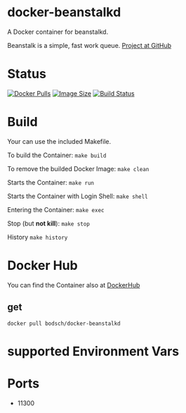 # docker-beanstalkd

A Docker container for beanstalkd.

Beanstalk is a simple, fast work queue. [Project at GitHub](http://kr.github.io/beanstalkd/)


# Status

[![Docker Pulls](https://img.shields.io/docker/pulls/bodsch/docker-beanstalkd.svg?branch)][hub]
[![Image Size](https://images.microbadger.com/badges/image/bodsch/docker-beanstalkd.svg?branch)][microbadger]
[![Build Status](https://travis-ci.org/bodsch/docker-beanstalkd.svg?branch)][travis]

[hub]: https://hub.docker.com/r/bodsch/docker-beanstalkd/
[microbadger]: https://microbadger.com/images/bodsch/docker-beanstalkd
[travis]: https://travis-ci.org/bodsch/docker-beanstalkd


# Build

Your can use the included Makefile.

To build the Container: `make build`

To remove the builded Docker Image: `make clean`

Starts the Container: `make run`

Starts the Container with Login Shell: `make shell`

Entering the Container: `make exec`

Stop (but **not kill**): `make stop`

History `make history`


# Docker Hub

You can find the Container also at  [DockerHub](https://hub.docker.com/r/bodsch/docker-beanstalkd)

## get

    docker pull bodsch/docker-beanstalkd


# supported Environment Vars



# Ports

 - 11300

